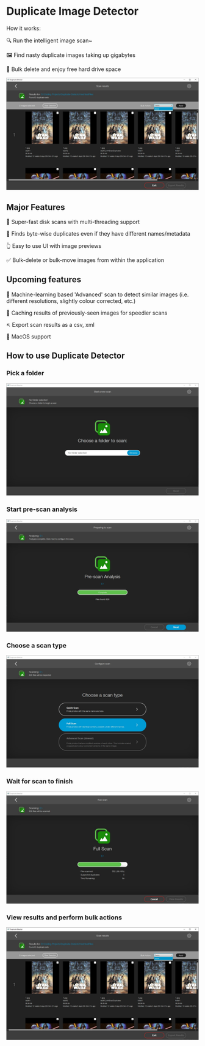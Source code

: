 # Duplicate Image Detector

How it works:

:mag: Run the intelligent image scan~

:framed_picture: Find nasty duplicate images taking up gigabytes

:floppy_disk: Bulk delete and enjoy free hard drive space 

![](/docs/assets/bulk-action.jpg)

## Major Features

:dash: Super-fast disk scans with multi-threading support

:eyes: Finds byte-wise duplicates even if they have different names/metadata

:point_up_2: Easy to use UI with image previews

:white_check_mark: Bulk-delete or bulk-move images from within the application

## Upcoming features

:brain: Machine-learning based 'Advanced' scan to detect similar images (i.e. different resolutions, slightly colour corrected, etc.)

:bookmark_tabs: Caching results of previously-seen images for speedier scans

:arrow_upper_left: Export scan results as a csv, xml

:apple: MacOS support

## How to use Duplicate Detector

### Pick a folder

![](/docs/assets/choose-folder-screen.jpg)

### Start pre-scan analysis

![](/docs/assets/pre-scan%20analysis.jpg)

### Choose a scan type

![](/docs/assets/choose-scan-type.jpg)

### Wait for scan to finish

![](/docs/assets/scan-in-progress.jpg)

### View results and perform bulk actions

![](/docs/assets/bulk-action.jpg)